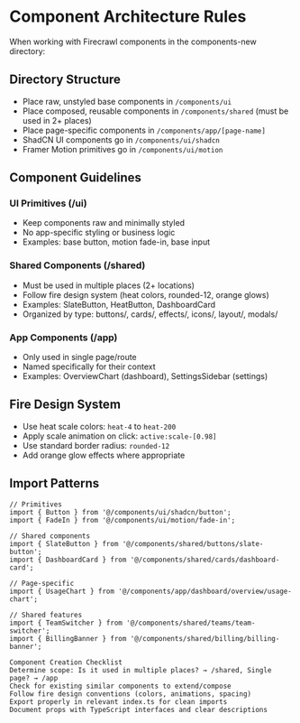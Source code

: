 # Component Architecture Rules

When working with Firecrawl components in the components-new directory:

## Directory Structure
- Place raw, unstyled base components in `/components/ui`
- Place composed, reusable components in `/components/shared` (must be used in 2+ places)
- Place page-specific components in `/components/app/[page-name]`
- ShadCN UI components go in `/components/ui/shadcn`
- Framer Motion primitives go in `/components/ui/motion`

## Component Guidelines

### UI Primitives (/ui)
- Keep components raw and minimally styled
- No app-specific styling or business logic
- Examples: base button, motion fade-in, base input

### Shared Components (/shared)
- Must be used in multiple places (2+ locations)
- Follow fire design system (heat colors, rounded-12, orange glows)
- Examples: SlateButton, HeatButton, DashboardCard
- Organized by type: buttons/, cards/, effects/, icons/, layout/, modals/

### App Components (/app)
- Only used in single page/route
- Named specifically for their context
- Examples: OverviewChart (dashboard), SettingsSidebar (settings)

## Fire Design System
- Use heat scale colors: `heat-4` to `heat-200`
- Apply scale animation on click: `active:scale-[0.98]`
- Use standard border radius: `rounded-12`
- Add orange glow effects where appropriate

## Import Patterns
```tsx
// Primitives
import { Button } from '@/components/ui/shadcn/button';
import { FadeIn } from '@/components/ui/motion/fade-in';

// Shared components
import { SlateButton } from '@/components/shared/buttons/slate-button';
import { DashboardCard } from '@/components/shared/cards/dashboard-card';

// Page-specific
import { UsageChart } from '@/components/app/dashboard/overview/usage-chart';

// Shared features
import { TeamSwitcher } from '@/components/shared/teams/team-switcher';
import { BillingBanner } from '@/components/shared/billing/billing-banner';

Component Creation Checklist
Determine scope: Is it used in multiple places? → /shared, Single page? → /app
Check for existing similar components to extend/compose
Follow fire design conventions (colors, animations, spacing)
Export properly in relevant index.ts for clean imports
Document props with TypeScript interfaces and clear descriptions

